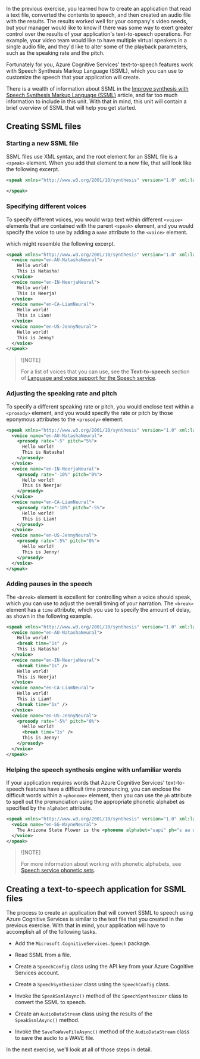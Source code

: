 In the previous exercise, you learned how to create an application that read a text file, converted the contents to speech, and then created an audio file with the results. The results worked well for your company's video needs, but your manager would like to know if there was some way to exert greater control over the results of your application's text-to-speech operations. For example, your video team would like to have multiple virtual speakers in a single audio file, and they'd like to alter some of the playback parameters, such as the speaking rate and the pitch.

Fortunately for you, Azure Cognitive Services' text-to-speech features work with Speech Synthesis Markup Language (SSML), which you can use to customize the speech that your application will create.

There is a wealth of information about SSML in the [Improve synthesis with Speech Synthesis Markup Language (SSML)](/azure/cognitive-services/speech-service/speech-synthesis-markup) article, and far too much information to include in this unit. With that in mind, this unit will contain a brief overview of SSML that will help you get started.

## Creating SSML files

### Starting a new SSML file

SSML files use XML syntax, and the root element for an SSML file is a `<speak>` element. When you add that element to a new file, that will look like the following excerpt.

```xml
<speak xmlns="http://www.w3.org/2001/10/synthesis" version="1.0" xml:lang="en-US">
   
</speak>
```

### Specifying different voices

To specify different voices, you would wrap text within different `<voice>` elements that are contained with the parent `<speak>` element, and you would specify the voice to use by adding a `name` attribute to the `<voice>` element.

which might resemble the following excerpt.

```xml
<speak xmlns="http://www.w3.org/2001/10/synthesis" version="1.0" xml:lang="en-US">
  <voice name="en-AU-NatashaNeural">
    Hello world!
    This is Natasha!
  </voice>
  <voice name="en-IN-NeerjaNeural">
    Hello world!
    This is Neerja!
  </voice>
  <voice name="en-CA-LiamNeural">
    Hello world!
    This is Liam!
  </voice>
  <voice name="en-US-JennyNeural">
    Hello world!
    This is Jenny!
  </voice>
</speak>
```

> ![NOTE]
> 
> For a list of voices that you can use, see the **Text-to-speech** section of [Language and voice support for the Speech service](/azure/cognitive-services/speech-service/language-support#text-to-speech).

### Adjusting the speaking rate and pitch

To specify a different speaking rate or pitch, you would enclose text within a `<prosody>` element, and you would specify the rate or pitch by those eponymous attributes to the `<prosody>` element.

```xml
<speak xmlns="http://www.w3.org/2001/10/synthesis" version="1.0" xml:lang="en-US">
  <voice name="en-AU-NatashaNeural">
    <prosody rate="-5" pitch="5%">
      Hello world!
      This is Natasha!
    </prosody>
  </voice>
  <voice name="en-IN-NeerjaNeural">
    <prosody rate="-10%" pitch="0%">
      Hello world!
      This is Neerja!
    </prosody>
  </voice>
  <voice name="en-CA-LiamNeural">
    <prosody rate="-10%" pitch="-5%">
      Hello world!
      This is Liam!
    </prosody>
  </voice>
  <voice name="en-US-JennyNeural">
    <prosody rate="-5%" pitch="0%">
      Hello world!
      This is Jenny!
    </prosody>
  </voice>
</speak>
```

### Adding pauses in the speech

The `<break>` element is excellent for controlling when a voice should speak, which you can use to adjust the overall timing of your narration. The `<break>` element has a `time` attribute, which you use to specify the amount of delay, as shown in the following example.

```xml
<speak xmlns="http://www.w3.org/2001/10/synthesis" version="1.0" xml:lang="en-US">
  <voice name="en-AU-NatashaNeural">
    Hello world!
    <break time="1s" />
    This is Natasha!
  </voice>
  <voice name="en-IN-NeerjaNeural">
    <break time="1s" />
    Hello world!
    This is Neerja!
  </voice>
  <voice name="en-CA-LiamNeural">
    Hello world!
    This is Liam!
    <break time="1s" />
  </voice>
  <voice name="en-US-JennyNeural">
    <prosody rate="-5%" pitch="0%">
      Hello world!
      <break time="1s" />
      This is Jenny!
    </prosody>
  </voice>
</speak>
```

### Helping the speech synthesis engine with unfamiliar words

If your application requires words that Azure Cognitive Services' text-to-speech features have a difficult time pronouncing, you can enclose the difficult words within a `<phoneme>` element, then you can use the `ph` attribute to spell out the pronunciation using the appropriate phonetic alphabet as specified by the `alphabet` attribute.

```xml
<speak xmlns="http://www.w3.org/2001/10/synthesis" version="1.0" xml:lang="en-US">
  <voice name="en-SG-WayneNeural">
    The Arizona State Flower is the <phoneme alphabet="sapi" ph="s aa w aa r o">Saguaro</phoneme> Cactus Blossom.
  </voice>
</speak>
```

> ![NOTE]
> 
> For more information about working with phonetic alphabets, see [Speech service phonetic sets](/azure/cognitive-services/speech-service/speech-ssml-phonetic-sets).

## Creating a text-to-speech application for SSML files

The process to create an application that will convert SSML to speech using Azure Cognitive Services is similar to the text file that you created in the previous exercise. With that in mind, your application will have to accomplish all of the following tasks.

- Add the `Microsoft.CognitiveServices.Speech` package.

- Read SSML from a file.

- Create a `SpeechConfig` class using the API key from your Azure Cognitive Services account.

- Create a `SpeechSynthesizer` class using the `SpeechConfig` class.

- Invoke the `SpeakSsmlAsync()` method of the `SpeechSynthesizer` class to convert the SSML to speech.

- Create an `AudioDataStream` class using the results of the `SpeakSsmlAsync()` method.

- Invoke the `SaveToWaveFileAsync()` method of the `AudioDataStream` class to save the audio to a WAVE file.

In the next exercise, we'll look at all of those steps in detail.

